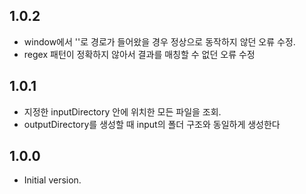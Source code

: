 ## 1.0.2

- window에서 '\'로 경로가 들어왔을 경우 정상으로 동작하지 않던 오류 수정.
- regex 패턴이 정확하지 않아서 결과를 매칭할 수 없던 오류 수정

## 1.0.1

- 지정한 inputDirectory 안에 위치한 모든 파일을 조회.
- outputDirectory를 생성할 때 input의 폴더 구조와 동일하게 생성한다

## 1.0.0

- Initial version.
